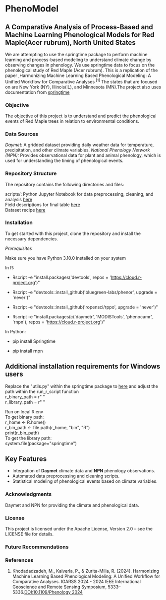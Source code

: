 # PhenoModel
## A Comparative Analysis of Process-Based and Machine Learning Phenological Models for Red Maple(Acer rubrum), North United States
We are attempting to use the springtime package to perform machine learning and process-based modeling to understand climate change by observing changes in phenology. We use springtime data to focus on the phenological study of Red Maple (Acer rubrum). This is a replication of the paper ,Harmonizing Machine Learning Based Phenological Modeling: A Unified Workflow for Comparative Analyses <sup>[1]</sup>  The states that are focused on are New York (NY), Illinois(IL), and Minnesota (MN).The project also uses documentation from [springtime](https://springtime.readthedocs.io/en/latest/installation/)

### Objective 
The objective of this project is to understand and predict the phenological events of Red Maple trees in relation to environmental conditions.

### Data Sources
*Daymet:* A gridded dataset providing daily weather data for temperature, precipitation, and other climate variables.
*National Phenology Network (NPN):* Provides observational data for plant and animal phenology, which is used for understanding the timing of phenological events.

### Repository Structure
The repository contains the following directories and files:  

scripts/: Python Jupyter Notebook for data preprocessing, cleaning, and analysis [here](https://github.com/medh642/PhenoModel/blob/main/MLmodel.ipynb) </br>
Field descriptions for final table [here](https://github.com/medh642/PhenoModel/blob/main/ColumnsDescription.pdf)  </br>
Dataset recipe [here](https://github.com/medh642/PhenoModel/blob/main/recip.yaml)

### Installation
To get started with this project, clone the repository and install the necessary dependencies.  

*Prerequisites*  

Make sure you have Python 3.10.0 installed on your system

In R:  

- Rscript -e "install.packages('devtools', repos = 'https://cloud.r-project.org')"  

- Rscript -e "devtools::install_github('bluegreen-labs/phenor', upgrade = 'never')"  

- Rscript -e "devtools::install_github('ropensci/rppo', upgrade = 'never')"  

- Rscript -e "install.packages(c('daymetr', 'MODISTools', 'phenocamr', 'rnpn'), repos = 'https://cloud.r-project.org')"

In Python:  

- pip install Springtime  

- pip install rnpn

## Additional installation requirements for Windows users
Replace the "utils.py" within the springtime package to [here](https://github.com/medh642/PhenoModel/blob/main/utils.py) and adjust the path within the run_r_script function</br>
r_binary_path = r" "  </br>
r_library_path = r" " </br>

Run on local R env </br>
To get binary path: </br>
r_home <- R.home() </br>
r_bin_path <- file.path(r_home, "bin", "R") </br>
print(r_bin_path) </br>
To get the library path:  </br>
system.file(package="springtime") </br>


## Key Features

- Integration of **Daymet** climate data and **NPN** phenology observations.
- Automated data preprocessing and cleaning scripts.
- Statistical modeling of phenological events based on climate variables.


### Acknowledgments
Daymet and NPN for providing the climate and phenological data.
 

### License
This project is licensed under the Apache License, Version 2.0 – see the LICENSE file for details.  

### Future Recommendations  




### References  
1. Khodadadzadeh, M., Kalverla, P., & Zurita-Milla, R. (2024). Harmonizing Machine Learning Based Phenological Modeling: A Unified Workflow for Comparative Analyses. IGARSS 2024 - 2024 IEEE International Geoscience and Remote Sensing Symposium, 5333–5336.[DOI:10.1109/Phenology 2024]( https://doi.org/10.1109/IGARSS53475.2024.10641356)

